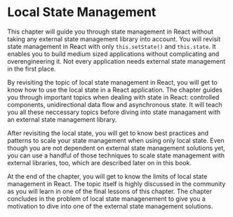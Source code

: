 # Local State Management

This chapter will guide you through state management in React without taking any external state management library into account. You will revisit state management in React with only `this.setState()` and `this.state`. It enables you to build medium sized applications without complicating and overengineering it. Not every application needs external state management in the first place.

By revisiting the topic of local state management in React, you will get to know how to use the local state in a React application. The chapter guides you through important topics when dealing with state in React: controlled components, unidirectional data flow and asynchronous state. It will teach you all these neccessary topics before diving into state managament with an external state management library.

After revisiting the local state, you will get to know best practices and patterns to scale your state management when using only local state. Even though you are not dependent on external state management solutions yet, you can use a handful of those techniques to scale state management with external libraries, too, which are described later on in this book.

At the end of the chapter, you will get to know the limits of local state management in React. The topic itself is highly discussed in the community as you will learn in one of the final lessons of this chapter. The chapter concludes in the problem of local state managenement to give you a motivation to dive into one of the external state management solutions.